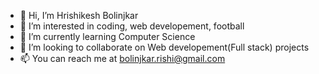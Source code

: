 - 👋 Hi, I’m Hrishikesh Bolinjkar
- 👀 I’m interested in coding, web developement, football
- 🌱 I’m currently learning Computer Science
- 💞️ I’m looking to collaborate on Web developement(Full stack) projects
- 📫 You can reach me at bolinjkar.rishi@gmail.com

<!---
r7sh7/r7sh7 is a ✨ special ✨ repository because its `README.md` (this file) appears on your GitHub profile.
You can click the Preview link to take a look at your changes.
--->
